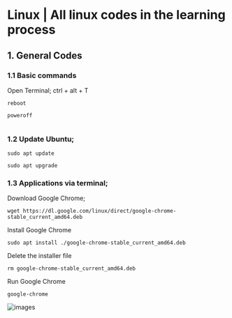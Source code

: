 # Linux | All linux codes in the learning process

## 1. General Codes

### 1.1 Basic commands

Open Terminal;  ctrl + alt + T

```
reboot
```

```
poweroff
```

```

```

### 1.2 Update Ubuntu;

```
sudo apt update
```
```
sudo apt upgrade
```



### 1.3 Applications via terminal;

Download Google Chrome;
```
wget https://dl.google.com/linux/direct/google-chrome-stable_current_amd64.deb
```

Install Google Chrome
```
sudo apt install ./google-chrome-stable_current_amd64.deb
```

Delete the installer file
```
rm google-chrome-stable_current_amd64.deb
```

Run Google Chrome

```
google-chrome
```
![images](./images/.png)
